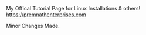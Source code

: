 My Offical Tutorial Page for Linux Installations & others!
https://premnathenterprises.com

Minor Changes Made.
